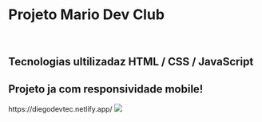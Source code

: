 <h1>Projeto Mario Dev Club</h1>
<br>

<h2>Tecnologias ultilizadaz HTML / CSS / JavaScript</h2>
<h2>Projeto ja com responsividade mobile!</h2>
https://diegodevtec.netlify.app/

<img src="https://github.com/diegodev37/Projeto-Mario-DevClub/blob/main/img/Novo%20Projeto.jpg?raw=true">
